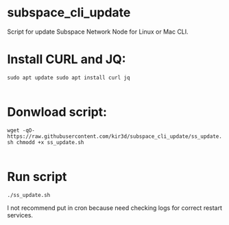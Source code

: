 # subspace_cli_update<br>
Script for update Subspace Network Node for Linux or Mac CLI.


# Install CURL and JQ:<br>

`sudo apt update
sudo apt install curl jq`<br><br>

# Donwload script:<br>
`wget -qO- https://raw.githubusercontent.com/kir3d/subspace_cli_update/ss_update.sh
chmodd +x ss_update.sh`<br><br>

# Run script
`./ss_update.sh`


I not recommend put in cron because need checking logs for correct restart services.
